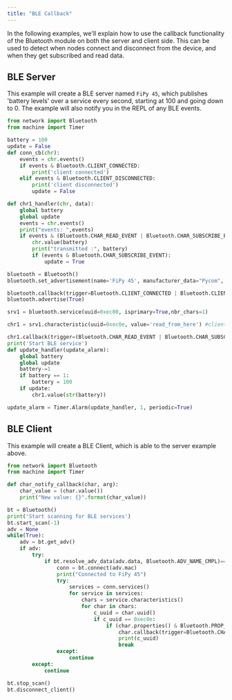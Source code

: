 ```yaml
---
title: "BLE Callback"
---
```


In the following examples, we'll explain how to use the callback functionality of the Bluetooth module on both the server and client side. This can be used to detect when nodes connect and disconnect from the device, and when they get subscribed and read data. 

## BLE Server
This example will create a BLE server named `FiPy 45`, which publishes 'battery levels' over a service every second, starting at 100 and going down to 0. The example will also notify you in the REPL of any BLE events.

```python
from network import Bluetooth
from machine import Timer

battery = 100
update = False
def conn_cb(chr):
    events = chr.events()
    if events & Bluetooth.CLIENT_CONNECTED:
        print('client connected')
    elif events & Bluetooth.CLIENT_DISCONNECTED:
        print('client disconnected')
        update = False

def chr1_handler(chr, data):
    global battery
    global update
    events = chr.events()
    print("events: ",events)
    if events & (Bluetooth.CHAR_READ_EVENT | Bluetooth.CHAR_SUBSCRIBE_EVENT):
        chr.value(battery)
        print("transmitted :", battery)
        if (events & Bluetooth.CHAR_SUBSCRIBE_EVENT):
            update = True

bluetooth = Bluetooth()
bluetooth.set_advertisement(name='FiPy 45', manufacturer_data="Pycom", service_uuid=0xec00)

bluetooth.callback(trigger=Bluetooth.CLIENT_CONNECTED | Bluetooth.CLIENT_DISCONNECTED, handler=conn_cb)
bluetooth.advertise(True)

srv1 = bluetooth.service(uuid=0xec00, isprimary=True,nbr_chars=1)

chr1 = srv1.characteristic(uuid=0xec0e, value='read_from_here') #client reads from here

chr1.callback(trigger=(Bluetooth.CHAR_READ_EVENT | Bluetooth.CHAR_SUBSCRIBE_EVENT), handler=chr1_handler)
print('Start BLE service')
def update_handler(update_alarm):
    global battery
    global update
    battery-=1
    if battery == 1:
        battery = 100
    if update:
        chr1.value(str(battery))

update_alarm = Timer.Alarm(update_handler, 1, periodic=True)

```
## BLE Client
This example will create a BLE Client, which is able to the server example above. 

```python
from network import Bluetooth
from machine import Timer

def char_notify_callback(char, arg):
    char_value = (char.value())
    print("New value: {}".format(char_value))

bt = Bluetooth()
print('Start scanning for BLE services')
bt.start_scan(-1)
adv = None
while(True):
    adv = bt.get_adv()
    if adv:
        try:
            if bt.resolve_adv_data(adv.data, Bluetooth.ADV_NAME_CMPL)=="FiPy 45":
                conn = bt.connect(adv.mac)
                print("Connected to FiPy 45")
                try:
                    services = conn.services()
                    for service in services:
                        chars = service.characteristics()
                        for char in chars:
                            c_uuid = char.uuid()
                            if c_uuid == 0xec0e:
                                if (char.properties() & Bluetooth.PROP_NOTIFY):
                                    char.callback(trigger=Bluetooth.CHAR_NOTIFY_EVENT, handler=char_notify_callback)
                                    print(c_uuid)
                                    break
                except:
                    continue
        except:
            continue

bt.stop_scan()
bt.disconnect_client()

```